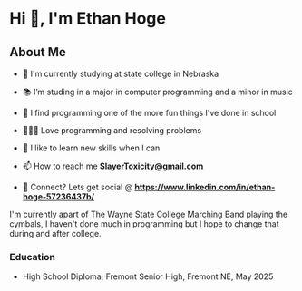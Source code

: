 # Hi 👋, I'm Ethan Hoge
## About Me

- 🏦 I'm currently studying at state college in Nebraska

- 📚 I’m studing in a major in computer programming and a minor in music

- 🤔 I find programming one of the more fun things I've done in school

- 👨🏻‍💻 Love programming and resolving problems

- 🧠 I like to learn new skills when I can

- 📫 How to reach me **SlayerToxicity@gmail.com**

- 💬 Connect? Lets get social @ **https://www.linkedin.com/in/ethan-hoge-57236437b/**


I'm currently apart of The Wayne State College Marching Band playing the cymbals, I haven't done much in programming but I hope to change that during and after college.

### Education

- High School Diploma; Fremont Senior High, Fremont NE, May 2025
